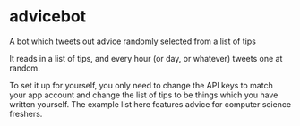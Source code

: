 # advicebot
A bot which tweets out advice randomly selected from a list of tips

It reads in a list of tips, and every hour (or day, or whatever) tweets one at random. 

To set it up for yourself, you only need to change the API keys to match your app account and change the list of tips to be things which you have written yourself. The example list here features advice for computer science freshers.
